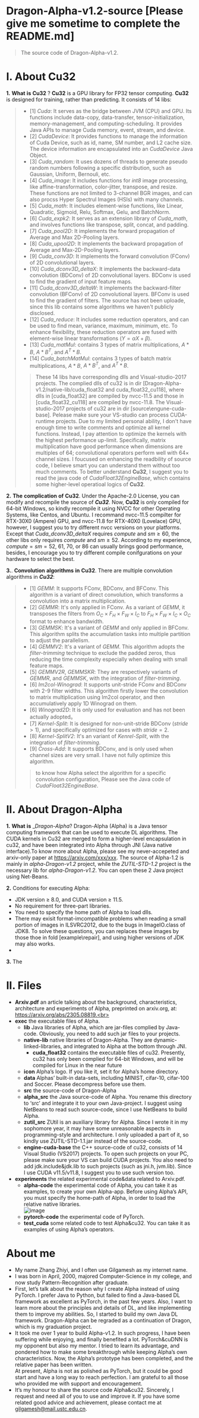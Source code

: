 # Dragon-Alpha-v1.2-source [Please give me sometime to complete the README.md]
> The source code of Dragon-Alpha-v1.2.

# I. About Cu32
**1.** __What__ __is__ __Cu32__ ? __Cu32__ is a GPU library for FP32 tensor computing. __Cu32__ is designed for training, rather than predicting. It consists of 14 libs:
> - [1]  _Cuda_: It serves as the bridge between JVM (CPU) and GPU. Its functions include data-copy, data-transfer, tensor-initialization, memory-management, and computing-scheduling. It provides Java APIs to manage Cuda memory, event, stream, and device.
> - [2]  _CudaDevice_: It provides functions to manage the information of Cuda Device, such as id, name, SM number, and L2 cache size. The device information are encapsulated into an _CudaDevice_ Java Object.
> - [3]  _Cuda_random_: It uses dozens of threads to generate pseudo random numbers following a specific distribution, such as Gaussian, Uniform, Bernouli, etc. 
> - [4]  _Cuda_image_: It includes functions for _int8_ image processing, like affine-transformation, color-jitter, transpose, and resize. These functions are not limited to 3-channel BGR images, and can also procss Hyper Spectrul Images (HSIs) with many channels.
> - [5]  _Cuda_math_: It includes element-wise functions, like Linear, Quadratic, Sigmoid, Relu, Softmax, Gelu, and BatchNorm. 
> - [6]  _Cuda_expk2_: It serves as an extension library of _Cuda_math_, and involves functions like transpose, split, concat, and padding.
> - [7]  _Cuda_pool2D_: It implements the forward propagation of Average and Max 2D-Pooling layers.
> - [8]  _Cuda_upool2D_: It implements the backward propagation of Average and Max-2D-Pooling layers.
> - [9]  _Cuda_conv3D_: It implements the forward convolution (FConv) of 2D convolutional layers. 
> - [10] _Cuda_dconv3D_deltaX_: It implements the backward-data convolution (BDConv) of 2D convolutional layers. BDConv is used to find the gradient of input feature maps.
> - [11] _Cuda_dconv3D_deltaW_: It implements the backward-filter convolution (BFConv) of 2D convolutional layers. BFConv is used to find the gradient of filters. The source has not been uploade, since this lib contains some algorithms we haven't publicly disclosed.
> - [12] _Cuda_reduce_: It includes some reduction operators, and can be used to find mean, variance, maximum, minimum, etc. To enhance flexibility, these reduction operators are fused with element-wise linear transformations ($Y = \alpha X + \beta$).
> - [13] _Cuda_matMul_: contains 3 types of matrix multiplications, $A * B$, $A * B^T$, and $A^T * B$.
> - [14] _Cuda_batchMatMul_: contains 3 types of batch matrix multiplications, $A * B$, $A * B^T$, and $A^T * B$.
>> These 14 libs have corresponding dlls and Visual-studio-2017 projects. The complied dlls of cu32 is in dir [Dragon-Alpha-v1.2/native-lib/cuda_float32 and cuda_float32_cu118], where dlls in [cuda_float32] are compiled by nvcc-11.5 and those in [cuda_float32_cu118] are compiled by nvcc-11.8. The Visual-studio-2017 projects of cu32 are in dir [source\engune-cuda-base]. Pelease make sure your VS-studio can process CUDA-runtime projects. Due to my limited personal ability, I don't have enough time to write comments and optimize all kernel functions. Instead, I pay attention to optimize the kernels with the highest performance up-limit. Specifically, matrix multiplication have good performance when dimensions are multiples of $64$; convolutional operators perform well with $64\times$ channel sizes. I foucused on enhancing the readbility of source code, I believe smart you can understand them without too much comments. To better understand __Cu32__, I suggest you to read the java code of _CudaFloat32EngineBase_, which contains some higher-level operatioal logics of __Cu32__.

**2.** __The__ __complication__ __of__ __Cu32__. Under the Apache-2.0 License, you can modify and recompile the source of ___Cu32___. Now, __Cu32__ is only compiled for 64-bit Windows, so kindly recompile it using NVCC for other Operating Systems, like Centos, and Ubuntu.  I recommand nvcc-11.5 compilter for RTX-30X0 (Ampere) GPU, and nvcc-11.8 for RTX-40X0 (Lovelace) GPU, however, I suggest you to try different nvcc versions on your platforms. Except that _Cuda_dconv3D_deltaX_ requires $compute$ and $sm \ge 60$, the other libs only requires $compute$ and $sm \ge 52$. According to my experience, $compute = sm = 52$, $61$, $70$, or $86$ can usually brings good performance, besides, I encourage you to try different compile conifgurations on your hardware to select the best.

**3.**. __Convolution__ __algorithms__ __in__ __Cu32__. There are multiple convolution algorithms in ___Cu32___:
> - [1] _GEMM_: It supports FConv, BDConv, and BFConv. This algorithm is a variant of direct convolution, which transforms a convolution into a matrix multiplication.
> - [2] _GEMMR_: It's only applied in FConv. As a variant of _GEMM_, it transposes the filters from $O_C \times F_H \times F_W \times I_C$ to $F_H \times F_W \times I_C \times O_C$ format to enhance bandwidth.
> - [3] _GEMMSK_: It's a variant of _GEMM_ and only applied in BFConv. This algorithm splits the accumulation tasks into multiple partition to adjust the parallelism.
> - [4] _GEMMV2_: It's a variant of _GEMM_. This algorithm adopts the _filter-trimming_ technique to exclude the padded zeros, thus reducing the  time complexity especially when dealing with small feature maps.
> - [5] _GEMMV2R_, _GEMMSKR_: They are respectively variants of _GEMMR_, and _GEMMSK_, with the integration of _filter-trimming_.
> - [6] _Im2col-Winograd_: It supports unit-stride FConv and BDConv with 2-9 filter widths. This algorithm firstly lower the convolution to matrix multiplication using Im2col operator, and then accumulatively apply 1D Winograd on them.
> - [6] _Winograd2D_: It is only used for evaluation and has not been actually adopted。
> - [7] _Kernel-Split_: It is designed for non-unit-stride BDConv ($stride > 1$), and specifically optimized for cases with $stride = 2$.
> - [8] _Kernel-SplitV2_: It's an variant of _Kenrel-Split_, with the integration of _filter-trimming_.
> - [9] _Cross-Add_: It supports BDConv, and is only used when channel sizes are very small. I have not fully optimize this algorithm.
>> to know how Alpha select the algorithm for a specific convolution configuration, Please see the Java code of _CudaFloat32EngineBase_.

# II. About Dragon-Alpha
**1.** __What__ __is__ __Dragon-Alpha_? Dragon-Alpha (Alpha) is a Java tensor computing framework that can be used to execute DL algorithms. The CUDA kernels in Cu32 are merged to form a higher-level encapsulation in cu32, and have been integrated into Alpha through JNI (Java native interface).To know more about Alpha, please see my never-accepeted and arxiv-only paper at https://arxiv.com/xxx/xxx. The source of Alpha-1.2 is mainly in _alpha-Dragon-v1.2_ project, while the _ZUTIL-STD-1.2_ project is the necessary lib for _alpha-Dragon-v1.2_. You can open these 2 Java project using Net-Beans. 

**2.** Conditions for executing Alpha:
- JDK version $\ge$ 8.0, and CUDA version $\ge$ 11.5.
- No requirement for three-part libraries.
- You need to specify the home path of Alpha to load dlls.
- There may exisit format-imcompatible problems when reading a small portion of images in ILSVRC2012, due to the bugs in ImageIO.class of JDK8. To solve these questions, you can replaces these images by those thoe in fold [example\repair], and using  higher versions of JDK may also works.
- 
**3.** The 


# II. Files
- **Arxiv.pdf**  an article talking about the background, characteristics, architecture and experiments of Alpha, preprinted on arxiv.org, at: https://arxiv.org/abs/2305.08819.<br>
- **exec**  the executable files of Alpha.
  - **lib**  Java libraries of Alpha, which are jar-files complied by Java-code. Obviously, you need to add such jar files to your projects.<br>
  - **native-lib**  native libraries of Dragon-Alpha. They are dynamic-linked-libraries, and integrated to Alpha at the bottom through JNI.<br>
    - **cuda_float32**  contains the executable files of cu32. Presently, cu32 has only been complied for 64-bit Windows, and will be compiled for Linux in the near future<br>
  - **icon**  Alpha’s logo. If you like it, set it for Alpha’s home directory. <br> 
  - **data**  Alphas’ built-in data-sets, including MINIST, cifar-10, cifar-100 and Soccer. Please decompress before use them.<br> 
  - **src**  the source-code of Dragon-Alpha<br>
  - **alpha_src**  the Java source-code of Alpha. You rename this directory to ‘src’ and integrate it to your own Java-project. I suggest using NetBeans to read such source-code, since I use NetBeans to build Alpha.<br>
  - **zutil_src**  ZUtil is an auxiliary library for Alpha. Since I wrote it in my sophomore year, it may have some unreasonable aspects in programming-style and architecture. I only uploaded a part of it, so kindly use ZUTIL-STD-1.1.jar instead of the source-code.<br>
  - **engine-cuda-base**  the C++ source-code of cu32, consists of 14 Visual Studio (VS2017) projects. To open such projects on your PC, please make sure your VS can build CUDA projects. You also need to add jdk.include&jdk.lib to such projects (such as jni.h, jvm.lib). Since I use CUDA v11.5/v11.8, I suggest you to use such version too.<br>
- **experiments**  the related experimental code&data related to Arxiv.pdf.<br>
  - **alpha-code**  the experimental code of Alpha, you can take it as examples, to create your own Alpha-app. Before using Alpha’s API, you must specify the home-path of Alpha, in order to load the relative native libraries.<br>
  ![image](https://github.com/GilgameshXYZ123/Dragon-Alpha/assets/65615049/2586a7d0-0226-4bae-a575-5d9e2c8bdf66)
  - **pytorch-code**  the experimental code of PyTorch.<br>
  - **test_cuda**  some related code to test Alpha&cu32. You can take it as examples of using Alpha’s operators.<br>
  
# About me
- My name Zhang Zhiyi, and I often use Gilgamesh as my internet name.<br>
- I was born in April, 2000, majored Computer-Science in my college, and now study Pattern-Recognition after graduate.<br>
- First, let’s talk about the reason why I create Alpha instead of using PyTorch. I prefer Java to Python, but failed to find a Java-based DL framework as excellent as PyTorch, in the past few years. Also, I want to learn more about the principles and details of DL, and like implementing them to improve my abilities. So, I started to build my own Java DL framework. Dragon-Alpha can be regraded as a continuation of Dragon, which is my graduation project.<br>
- It took me over 1 year to build Alpha-v1.2. In such progress, I have been suffering while enjoying, and finally benefited a lot. PyTorch&cuDNN is my opponent but also my mentor. I tried to learn its advantage, and pondered how to make some breakthrough while keeping Alpha’s own characteristics. Now, the Alpha’s prototype has been completed, and the relative paper has been written.<br>
At present, Alpha is not as polished as PyTorch, but it could be good start and have a long way to reach perfection. I am grateful to all those who provided me with support and encouragement.<br>
- It’s my honour to share the source code Alpha&cu32. Sincerely, I request and need all of you to use and improve it. If you have some related good advice and achievement, please contact me at gilgamesh@mail.ustc.edu.cn.<br>



